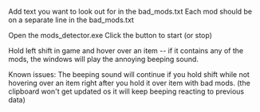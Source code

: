 Add text you want to look out for in the bad_mods.txt
Each mod should be on a separate line in the bad_mods.txt

Open the mods_detector.exe
Click the button to start (or stop)

Hold left shift in game and hover over an item -- if it contains any of the mods, the windows will play the annoying beeping sound.

Known issues:
The beeping sound will continue if you hold shift while not hovering over an item right after you hold it over item with bad mods. (the clipboard won't get updated os it will keep beeping reacting to previous data)

